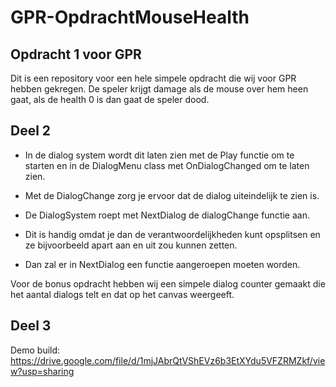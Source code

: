 # GPR-OpdrachtMouseHealth
## Opdracht 1 voor GPR

Dit is een repository voor een hele simpele opdracht die wij voor GPR hebben gekregen. De speler krijgt damage als de mouse over hem heen gaat, als de health 0 is dan gaat de speler dood.

## Deel 2

- In de dialog system wordt dit laten zien met de Play functie om te starten en in de DialogMenu class met OnDialogChanged om te laten zien.

- Met de DialogChange zorg je ervoor dat de dialog uiteindelijk te zien is.

- De DialogSystem roept met NextDialog de dialogChange functie aan.

- Dit is handig omdat je dan de verantwoordelijkheden kunt opsplitsen en ze bijvoorbeeld apart aan en uit zou kunnen zetten.

- Dan zal er in NextDialog een functie aangeroepen moeten worden.

Voor de bonus opdracht hebben wij een simpele dialog counter gemaakt die het aantal dialogs telt en dat op het canvas weergeeft.

## Deel 3

Demo build: https://drive.google.com/file/d/1mjJAbrQtVShEVz6b3EtXYdu5VFZRMZkf/view?usp=sharing
